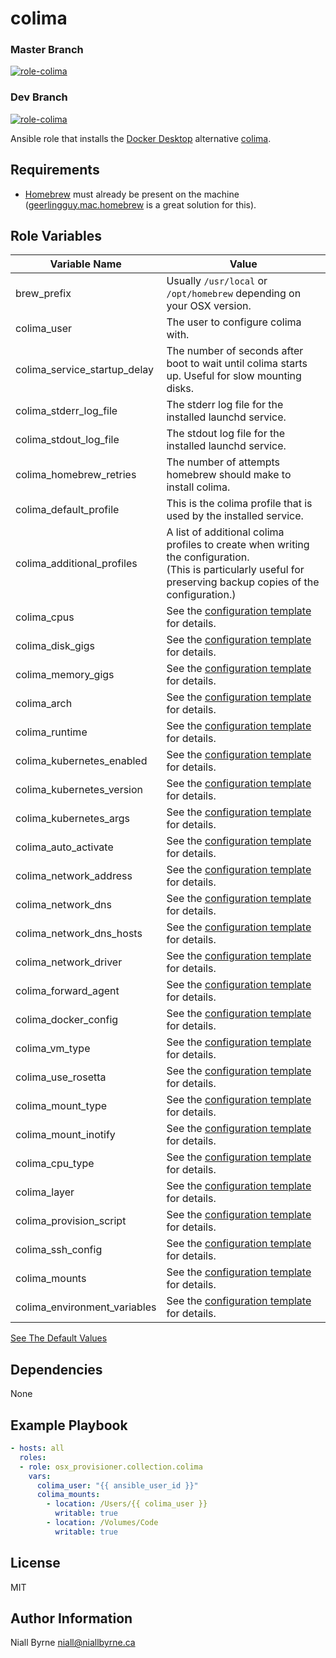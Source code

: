 # colima

### Master Branch
[![role-colima](https://github.com/osx-provisioner/collection/actions/workflows/workflow-colima-push.yml/badge.svg?branch=master)](https://github.com/osx-provisioner/collection/actions/workflows/workflow-colima-push.yml)

### Dev Branch
[![role-colima](https://github.com/osx-provisioner/collection/actions/workflows/workflow-colima-push.yml/badge.svg?branch=dev)](https://github.com/osx-provisioner/collection/actions/workflows/workflow-colima-push.yml)

Ansible role that installs the [Docker Desktop](https://www.docker.com/products/docker-desktop/) alternative [colima](https://github.com/abiosoft/colima).

Requirements
------------

- [Homebrew](https://brew.sh/) must already be present on the machine ([geerlingguy.mac.homebrew](https://github.com/geerlingguy/ansible-collection-mac) is a great solution for this).

Role Variables
--------------

| Variable Name                      | Value                                                                                                                                                                |
|------------------------------------|----------------------------------------------------------------------------------------------------------------------------------------------------------------------|
| brew_prefix                        | Usually `/usr/local` or `/opt/homebrew` depending on your OSX version.                                                                                               |
| colima_user                        | The user to configure colima with.                                                                                                                                   |
| colima_service_startup_delay       | The number of seconds after boot to wait until colima starts up.  Useful for slow mounting disks.                                                                    |
| colima_stderr_log_file             | The stderr log file for the installed launchd service.                                                                                                               |
| colima_stdout_log_file             | The stdout log file for the installed launchd service.                                                                                                               |
| colima_homebrew_retries            | The number of attempts homebrew should make to install colima.                                                                                                       |
| colima_default_profile             | This is the colima profile that is used by the installed service.                                                                                                    |
| colima_additional_profiles         | A list of additional colima profiles to create when writing the configuration.<br />(This is particularly useful for preserving backup copies of the configuration.) |
| colima_cpus                        | See the [configuration template](./templates/colima.yaml.j2) for details.                                                                                            |
| colima_disk_gigs                   | See the [configuration template](./templates/colima.yaml.j2) for details.                                                                                            |
| colima_memory_gigs                 | See the [configuration template](./templates/colima.yaml.j2) for details.                                                                                            |
| colima_arch                        | See the [configuration template](./templates/colima.yaml.j2) for details.                                                                                            |
| colima_runtime                     | See the [configuration template](./templates/colima.yaml.j2) for details.                                                                                            |
| colima_kubernetes_enabled          | See the [configuration template](./templates/colima.yaml.j2) for details.                                                                                            |
| colima_kubernetes_version          | See the [configuration template](./templates/colima.yaml.j2) for details.                                                                                            |
| colima_kubernetes_args             | See the [configuration template](./templates/colima.yaml.j2) for details.                                                                                            |
| colima_auto_activate               | See the [configuration template](./templates/colima.yaml.j2) for details.                                                                                            |
| colima_network_address             | See the [configuration template](./templates/colima.yaml.j2) for details.                                                                                            |
| colima_network_dns                 | See the [configuration template](./templates/colima.yaml.j2) for details.                                                                                            |
| colima_network_dns_hosts           | See the [configuration template](./templates/colima.yaml.j2) for details.                                                                                            |
| colima_network_driver              | See the [configuration template](./templates/colima.yaml.j2) for details.                                                                                            |
| colima_forward_agent               | See the [configuration template](./templates/colima.yaml.j2) for details.                                                                                            |
| colima_docker_config               | See the [configuration template](./templates/colima.yaml.j2) for details.                                                                                            |
| colima_vm_type                     | See the [configuration template](./templates/colima.yaml.j2) for details.                                                                                            |
| colima_use_rosetta                 | See the [configuration template](./templates/colima.yaml.j2) for details.                                                                                            |
| colima_mount_type                  | See the [configuration template](./templates/colima.yaml.j2) for details.                                                                                            |
| colima_mount_inotify               | See the [configuration template](./templates/colima.yaml.j2) for details.                                                                                            |
| colima_cpu_type                    | See the [configuration template](./templates/colima.yaml.j2) for details.                                                                                            |
| colima_layer                       | See the [configuration template](./templates/colima.yaml.j2) for details.                                                                                            |
| colima_provision_script            | See the [configuration template](./templates/colima.yaml.j2) for details.                                                                                            |
| colima_ssh_config                  | See the [configuration template](./templates/colima.yaml.j2) for details.                                                                                            |
| colima_mounts                      | See the [configuration template](./templates/colima.yaml.j2) for details.                                                                                            |
| colima_environment_variables       | See the [configuration template](./templates/colima.yaml.j2) for details.                                                                                            |

[See The Default Values](defaults/main.yml)

Dependencies
------------

None

Example Playbook
----------------

```yaml
- hosts: all
  roles:
  - role: osx_provisioner.collection.colima
    vars:
      colima_user: "{{ ansible_user_id }}"
      colima_mounts:
        - location: /Users/{{ colima_user }}
          writable: true
        - location: /Volumes/Code
          writable: true
```

License
-------

MIT

Author Information
------------------

Niall Byrne <niall@niallbyrne.ca>
